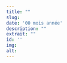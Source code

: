 ```yaml
---
title: ""
slug:
date: '00 mois année'
description: ""
extrait: ""
id: ''
img:
alt:
---
```


<div class="sep-50"></div>